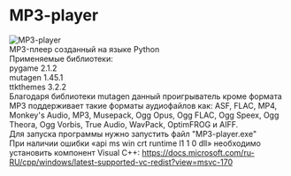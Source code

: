 # MP3-player
![MP3-player](https://user-images.githubusercontent.com/103204349/181076057-a2779c12-6392-430e-a591-808b1bb43312.PNG)<br />
MP3-плеер созданный на языке Python <br />
Применяемые библиотеки:<br />
pygame 2.1.2 <br />
mutagen 1.45.1 <br />
ttkthemes 3.2.2 <br />
Благодаря библиотеки mutagen данный проигрыватель кроме формата MP3 поддерживает такие форматы аудиофайлов как: ASF, FLAC, MP4, Monkey's Audio, MP3, Musepack, Ogg Opus, Ogg FLAC, Ogg Speex, Ogg Theora, Ogg Vorbis, True Audio, WavPack, OptimFROG и AIFF.<br />
Для запуска программы нужно запустить файл "MP3-player.exe" <br />
При наличии ошибки «api ms win crt runtime l1 1 0 dll» необходимо установить компонент Visual C++: https://docs.microsoft.com/ru-RU/cpp/windows/latest-supported-vc-redist?view=msvc-170
